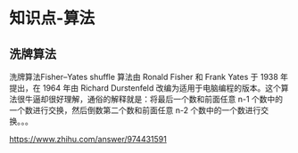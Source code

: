 # 知识点-算法


## 洗牌算法

洗牌算法Fisher–Yates shuffle 算法由 Ronald Fisher 和 Frank Yates 于 1938 年提出，在 1964 年由 Richard Durstenfeld 改编为适用于电脑编程的版本。这个算法很牛逼却很好理解，通俗的解释就是：将最后一个数和前面任意 n-1 个数中的一个数进行交换，然后倒数第二个数和前面任意 n-2 个数中的一个数进行交换。。。

 https://www.zhihu.com/answer/974431591

 